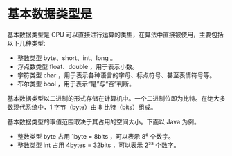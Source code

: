 # 基本数据类型是

基本数据类型是 CPU 可以直接进行运算的类型，在算法中直接被使用，主要包括以下几种类型:

- 整数类型 byte、short、int、long 。
- 浮点数类型 float、double ，用于表示小数。
- 字符类型 char ，用于表示各种语言的字母、标点符号、甚至表情符号等。
- 布尔类型 bool ，用于表示“是”与“否”判断。

基本数据类型以二进制的形式存储在计算机中。一个二进制位即为比特。在绝大多数现代系统中，1 字节（byte）由 8 比特（bits）组成。

基本数据类型的取值范围取决于其占用的空间大小。下面以 Java 为例。

- 整数类型 byte 占用 1byte = 8bits ，可以表示 8⁸ 个数字。
- 整数类型 int 占用 4bytes = 32bits ，可以表示 2³² 个数字。
